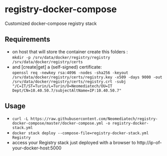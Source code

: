 # registry-docker-compose
Customized docker-compose registry stack

## Requirements
* on host that will store the container create this folders :  
`mkdir -p /srv/data/docker/registry/registry /srv/data/docker/registry/certs`  
* and [create|get] a (self-signed) certificate:  
`openssl req -newkey rsa:4096 -nodes -sha256 -keyout /srv/data/docker/registry/certs/registry.key -x509 -days 9000 -out /srv/data/docker/registry/certs/registry.crt -subj "/C=IT/ST=Turin/L=Turin/O=Neomediatech/OU=IT Dept/CN=10.40.50.7/subjectAltName=IP:10.40.50.7"`

## Usage
* `curl -L https://raw.githubusercontent.com/Neomediatech/registry-docker-compose/master/docker-compose.yml -o registry-docker-stack.yml`
* `docker stack deploy --compose-file=registry-docker-stack.yml Registry`
* access your Registry stack just deployed with a browser to http://ip-of-your-docker-host:5000
